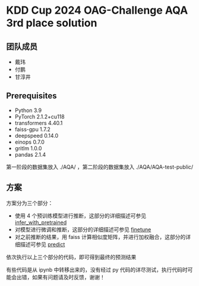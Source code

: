 # KDD Cup 2024 OAG-Challenge AQA 3rd place solution

## 团队成员

- 戴玮
- 付鹏
- 甘淳井

## Prerequisites

- Python 3.9
- PyTorch 2.1.2+cu118
- transformers 4.40.1
- faiss-gpu 1.7.2
- deepspeed 0.14.0
- einops 0.7.0
- gritlm 1.0.0
- pandas 2.1.4

第一阶段的数据集放入 ./AQA/ ，第二阶段的数据集放入 ./AQA/AQA-test-public/

## 方案

方案分为三个部分：
- 使用 4 个预训练模型进行推断，这部分的详细描述可参见 [infer_with_pretrained](https://github.com/loveisp/KDD_2024_AQA/tree/main/infer_with_pretrained)
- 对模型进行微调和推断，这部分的详细描述可参见 [finetune](https://github.com/loveisp/KDD_2024_AQA/tree/main/finetune)
- 对之前推断的结果，用 faiss 计算相似度矩阵，并进行加权融合，这部分的详细描述可参见 [predict](https://github.com/loveisp/KDD_2024_AQA/tree/main/predict)

依次执行以上三个部分的代码，即可得到最终的预测结果

有些代码是从 ipynb 中转移出来的，没有经过 py 代码的详尽测试，执行代码时可能会出错，如果有问题请及时反馈，谢谢！
